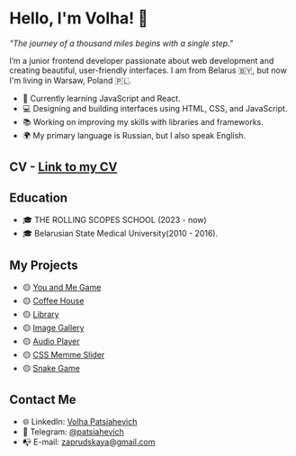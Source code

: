 # Hello, I'm Volha! 👋

_"The journey of a thousand miles begins with a single step."_

I’m a junior frontend developer passionate about web development and creating beautiful, user-friendly interfaces.
I am  from Belarus 🇧🇾, but  now  I'm living in Warsaw, Poland 🇵🇱.

- 🌱 Currently learning JavaScript and React.
- 💻 Designing and building interfaces using HTML, CSS, and JavaScript.
- 📚 Working on improving my skills with libraries and frameworks.
- 🌍 My primary language is Russian, but I also speak English.

## CV -  [Link to my CV](https://cv-patsiahevich.netlify.app/)

## Education

- 🎓 THE ROLLING SCOPES SCHOOL (2023 - now) 
- 🎓 Belarusian State Medical University(2010 - 2016).


## My Projects
- 🟡 [You and Me Game](https://github.com/patciahevich/you-and-me-game)
- 🟡 [Coffee House](https://github.com/patciahevich/coffee-house)
- 🟡 [Library](https://github.com/patciahevich/library)
- 🟡 [Image Gallery](https://github.com/patciahevich/image-gallery)
- 🟡 [Audio Player](https://github.com/patciahevich/audio-player)
- 🟡 [CSS Memme Slider](https://github.com/patciahevich/cssMemeSlider)
- 🟡 [Snake Game](https://github.com/patciahevich/snake)

## Contact Me

- 🌐 LinkedIn: [Volha Patsiahevich](https://www.linkedin.com/in/volha-patciahevich/)
- 🚀 Telegram: [@patsiahevich](https://t.me/patsiahevich)
- 📭 E-mail: [zaprudskaya@gmail.com](mailto:zaprudskaya@gmail.com)

